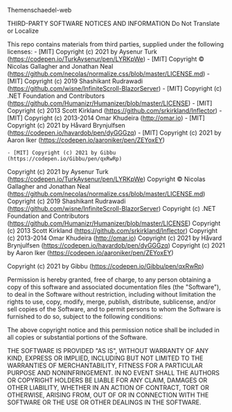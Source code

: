 Themenschaedel-web

THIRD-PARTY SOFTWARE NOTICES AND INFORMATION
Do Not Translate or Localize

This repo contains materials from third parties, supplied under the following licenses:
	-	[MIT] Copyright (c) 2021 by Aysenur Turk (https://codepen.io/TurkAysenur/pen/LYRKpWe)
	-	[MIT] Copyright © Nicolas Gallagher and Jonathan Neal (https://github.com/necolas/normalize.css/blob/master/LICENSE.md)
	-	[MIT] Copyright (c) 2019 Shashikant Rudrawadi (https://github.com/wisne/InfiniteScroll-BlazorServer)
	-	[MIT] Copyright (c) .NET Foundation and Contributors (https://github.com/Humanizr/Humanizer/blob/master/LICENSE)
		-	[MIT] Copyright (c) 2013 Scott Kirkland (https://github.com/srkirkland/Inflector)
		-	[MIT] Copyright (c) 2013-2014 Omar Khudeira (http://omar.io)
	-	[MIT] Copyright (c) 2021 by Håvard Brynjulfsen (https://codepen.io/havardob/pen/dyGGGzq)
	-	[MIT] Copyright (c) 2021 by Aaron Iker (https://codepen.io/aaroniker/pen/ZEYoxEY)
	
	- [MIT] Copyright (c) 2021 by Gibbu (https://codepen.io/Gibbu/pen/qxRwRp)

Copyright (c) 2021 by Aysenur Turk (https://codepen.io/TurkAysenur/pen/LYRKpWe)
Copyright © Nicolas Gallagher and Jonathan Neal (https://github.com/necolas/normalize.css/blob/master/LICENSE.md)
Copyright (c) 2019 Shashikant Rudrawadi (https://github.com/wisne/InfiniteScroll-BlazorServer)
Copyright (c) .NET Foundation and Contributors (https://github.com/Humanizr/Humanizer/blob/master/LICENSE)
Copyright (c) 2013 Scott Kirkland (https://github.com/srkirkland/Inflector)
Copyright (c) 2013-2014 Omar Khudeira (http://omar.io)
Copyright (c) 2021 by Håvard Brynjulfsen (https://codepen.io/havardob/pen/dyGGGzq)
Copyright (c) 2021 by Aaron Iker (https://codepen.io/aaroniker/pen/ZEYoxEY)

Copyright (c) 2021 by Gibbu (https://codepen.io/Gibbu/pen/qxRwRp)

Permission is hereby granted, free of charge, to any person obtaining a copy
of this software and associated documentation files (the "Software"), to deal
in the Software without restriction, including without limitation the rights
to use, copy, modify, merge, publish, distribute, sublicense, and/or sell
copies of the Software, and to permit persons to whom the Software is
furnished to do so, subject to the following conditions:

The above copyright notice and this permission notice shall be included in
all copies or substantial portions of the Software.

THE SOFTWARE IS PROVIDED "AS IS", WITHOUT WARRANTY OF ANY KIND, EXPRESS OR
IMPLIED, INCLUDING BUT NOT LIMITED TO THE WARRANTIES OF MERCHANTABILITY,
FITNESS FOR A PARTICULAR PURPOSE AND NONINFRINGEMENT. IN NO EVENT SHALL THE
AUTHORS OR COPYRIGHT HOLDERS BE LIABLE FOR ANY CLAIM, DAMAGES OR OTHER
LIABILITY, WHETHER IN AN ACTION OF CONTRACT, TORT OR OTHERWISE, ARISING FROM,
OUT OF OR IN CONNECTION WITH THE SOFTWARE OR THE USE OR OTHER DEALINGS IN
THE SOFTWARE.